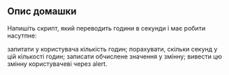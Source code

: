 ## Опис домашки 

Напишіть скрипт, який переводить години в секунди і має робити насутпне:

запитати у користувача кількість годин;
порахувати, скільки секунд у цій кількості годин;
записати обчислене значення у змінну;
вивести цю змінну користувачеві через alert.